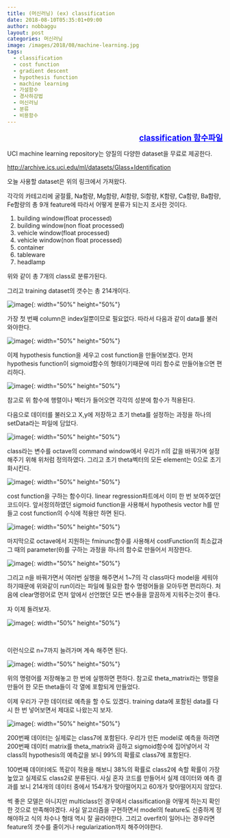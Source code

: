 ```yaml
---
title: (머신러닝) (ex) classification
date: 2018-08-10T05:35:01+09:00
author: nobbaggu
layout: post
categories: 머신러닝
image: /images/2018/08/machine-learning.jpg
tags:
  - classification
  - cost function
  - gradient descent
  - hypothesis function
  - machine learning
  - 가설함수
  - 경사하강법
  - 머신러닝
  - 분류
  - 비용함수
---
```

<p style="text-align: right;">
  <span style="text-decoration: underline; color: #0000ff; font-size: 14pt;"><strong><a style="color: #0000ff; text-decoration: underline;" href="/images/2018/08/classification-함수파일.zip">classification 함수파일</a></strong></span>
</p>

UCI machine learning repository는 양질의 다양한 dataset을 무료로 제공한다.

<span style="text-decoration: underline; color: #0000ff;"><a style="color: #0000ff; text-decoration: underline;" href="http://archive.ics.uci.edu/ml/datasets/Glass+Identification">http://archive.ics.uci.edu/ml/datasets/Glass+Identification</a></span>

오늘 사용할 dataset은 위의 링크에서 가져왔다.

각각의 카테고리에 굴절률, Na함량, Mg함량, Al함량, Si함량, K함량, Ca함량, Ba함량, Fe함량의 총 9개 feature에 따라서 어떻게 분류가 되는지 조사한 것이다.

<class>

  1. building window(float processed)
  2. building window(non float processed)
  3. vehicle window(float processed)
  4. vehicle window(non float processed)
  5. container
  6. tableware
  7. headlamp

위와 같이 총 7개의 class로 분류가된다.

그리고 training dataset의 갯수는 총 214개이다.

![image](https://nobbaggu.github.io/images/2018/08/no-name-16.png){: width="50%" height="50%"}

가장 첫 번째 column은 index일뿐이므로 필요없다. 따라서 다음과 같이 data를 불러와야한다.

![image](https://nobbaggu.github.io/images/2018/08/no-name-17.png){: width="50%" height="50%"}

이제 hypothesis function을 세우고 cost function을 만들어보겠다. 먼저 hypothesis function이 sigmoid함수의 형태이기때문에 미리 함수로 만들어놓으면 편리하다.

![image](https://nobbaggu.github.io/images/2018/08/no-name-18.png){: width="50%" height="50%"}

참고로 위 함수에 행렬이나 벡터가 들어오면 각각의 성분에 함수가 적용된다.

다음으로 데이터를 불러오고 X,y에 저장하고 초기 theta를 설정하는 과정을 하나의 setData라는 파일에 담았다.

![image](https://nobbaggu.github.io/images/2018/08/no-name-19.png){: width="50%" height="50%"}

class라는 변수를 octave의 command window에서 우리가 n의 값을 바꿔가며 설정해주기 위해 위처럼 정의하였다. 그리고 초기 theta벡터의 모든 element는 0으로 초기화시킨다.

![image](https://nobbaggu.github.io/images/2018/08/no-name-20.png){: width="50%" height="50%"}

cost function을 구하는 함수이다. linear regression파트에서 이미 한 번 보여주었던 코드이다. 앞서정의하였던 sigmoid function을 사용해서 hypothesis vector h를 만들고 cost function의 수식에 적용만 하면 된다.

![image](https://nobbaggu.github.io/images/2018/08/no-name-21.png){: width="50%" height="50%"}

마지막으로 octave에서 지원하는 fminunc함수를 사용해서 costFunction의 최소값과 그 때의 parameter(θ)를 구하는 과정을 하나의 함수로 만들어서 저장한다.

![image](https://nobbaggu.github.io/images/2018/08/no-name-22.png){: width="50%" height="50%"}

그리고 n을 바꿔가면서 여러번 실행을 해주면서 1~7의 각 class마다 model을 세워야 하기때문에 위와같이 run이라는 파일에 필요한 함수 명령어들을 모아두면 편리하다. 처음에 clear명령어로 먼저 앞에서 선언했던 모든 변수들을 깔끔하게 지워주는것이 좋다.

자 이제 돌려보자.

![image](https://nobbaggu.github.io/images/2018/08/no-name-24.png){: width="50%" height="50%"}

&nbsp;

이런식으로 n=7까지 늘려가며 계속 해주면 된다.

![image](https://nobbaggu.github.io/images/2018/08/no-name-25.png){: width="50%" height="50%"}

위의 명령어를 저장해놓고 한 번에 실행하면 편하다. 참고로 theta_matrix라는 행렬을 만들어 한 모든 theta들이 각 열에 포함되게 만들었다.

이제 우리가 구한 데이터로 예측을 할 수도 있겠다. training data에 포함된 data를 다시 한 번 넣어보면서 제대로 나왔는지 보자.

![image](https://nobbaggu.github.io/images/2018/08/no-name-26.png){: width="50%" height="50%"}

200번째 데이터는 실제로는 class7에 포함된다. 우리가 만든 model로 예측을 하려면 200번째 데이터 matrix를 theta_matrix와 곱하고 sigmoid함수에 집어넣어서 각 class의 hypothesis의 예측값을 보니 99%의 확률로 class7에 포함된다.

100번째 데이터에도 똑같이 적용을 해보니 38%의 확률로 class2에 속할 확률이 가장 높았고 실제로도 class2로 분류된다. 사실 혼자 코드를 만들어서 실제 데이터와 예측 결과를 보니 214개의 데이터 중에서 154개가 맞아떨어지고 60개가 맞아떨어지지 않았다.

썩 좋은 모델은 아니지만 multiclass인 경우에서 classification을 어떻게 하는지 확인한 것으로 만족해야겠다. 사실 알고리즘을 구현하면서 model의 feature도 신중하게 정해야하고 식의 차수나 형태 역시 잘 골라야한다. 그리고 overfit이 일어나는 경우라면 feature의 갯수를 줄이거나 regularization까지 해주어야한다.